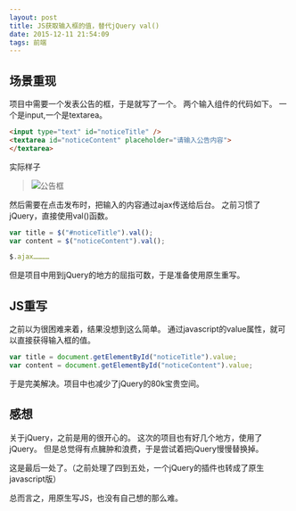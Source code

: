 ```yaml
---
layout: post
title: JS获取输入框的值，替代jQuery val()
date: 2015-12-11 21:54:09
tags: 前端
---
```

## 场景重现
项目中需要一个发表公告的框，于是就写了一个。
两个输入组件的代码如下。
一个是input,一个是textarea。
```html
<input type="text" id="noticeTitle" />
<textarea id="noticeContent" placeholder="请输入公告内容">
</textarea>
```
实际样子
> ![公告框](https://cdn.lxxyx.cn/2018-03-26-085742.jpg)

然后需要在点击发布时，把输入的内容通过ajax传送给后台。
之前习惯了jQuery，直接使用val()函数。

```javascript
var title = $("#noticeTitle").val();
var content = $("noticeContent").val();

$.ajax…………
```
但是项目中用到jQuery的地方的屈指可数，于是准备使用原生重写。

## JS重写
之前以为很困难来着，结果没想到这么简单。
通过javascript的value属性，就可以直接获得输入框的值。
```javascript
var title = document.getElementById("noticeTitle").value;
var content = document.getElementById("noticeContent").value;
```

于是完美解决。项目中也减少了jQuery的80k宝贵空间。

## 感想
关于jQuery，之前是用的很开心的。
这次的项目也有好几个地方，使用了jQuery。
但是总觉得有点臃肿和浪费，于是尝试着把jQuery慢慢替换掉。

这是最后一处了。（之前处理了四到五处，一个jQuery的插件也转成了原生javascript版）

总而言之，用原生写JS，也没有自己想的那么难。